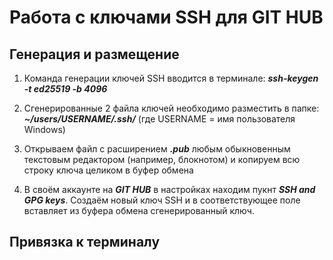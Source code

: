 # Работа с ключами SSH для GIT HUB

## Генерация и размещение

1. Команда генерации ключей SSH вводится в терминале:
__*ssh-keygen -t ed25519 -b 4096*__

2. Сгенерированные 2 файла ключей необходимо разместить в папке: __*~/users/USERNAME/.ssh/*__ (где USERNAME = имя пользователя Windows)

3. Открываем файл с расширением __*.pub*__ любым обыкновенным текстовым редактором (например, блокнотом) и копируем всю строку ключа целиком в буфер обмена

4. В своём аккаунте на *__GIT HUB__* в настройках находим пукнт __*SSH and GPG keys*__. Создаём новый ключ SSH и в соответствующее поле вставляет из буфера обмена сгенерированный ключ.

## Привязка к терминалу

